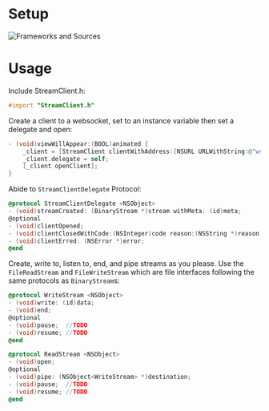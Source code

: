 Setup
=====

![Frameworks and Sources](http://f.cl.ly/items/2r0F2N1i1X413P37090b/Screen%20Shot%202012-08-11%20at%201.26.46%20PM.png)

Usage
=====

Include StreamClient.h:

```objective-c
#import "StreamClient.h"
```

Create a client to a websocket, set to an instance variable then set a delegate and open:

```objective-c
- (void)viewWillAppear:(BOOL)animated {
    _client = [StreamClient clientWithAddress:[NSURL URLWithString:@"ws://filepiper.com/abcd"]];
    _client.delegate = self;
    [_client openClient];
}
```

Abide to `StreamClientDelegate` Protocol: 

```objective-c
@protocol StreamClientDelegate <NSObject>
- (void)streamCreated: (BinaryStream *)stream withMeta: (id)meta;
@optional
- (void)clientOpened;
- (void)clientClosedWithCode:(NSInteger)code reason:(NSString *)reason wasClean:(BOOL)wasClean;
- (void)clientErred: (NSError *)error;
@end
```	

Create, write to, listen to, end, and pipe streams as you please. Use the `FileReadStream` and `FileWriteStream` which are file interfaces following the same protocols as `BinaryStream`s:

```objective-c
@protocol WriteStream <NSObject>
- (void)write: (id)data;
- (void)end;
@optional
- (void)pause;  //TODO
- (void)resume; //TODO
@end

@protocol ReadStream <NSObject>
- (void)open;
@optional
- (void)pipe: (NSObject<WriteStream> *)destination;
- (void)pause;  //TODO
- (void)resume; //TODO
@end
```
